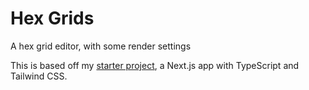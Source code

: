 # Hex Grids

A hex grid editor, with some render settings

This is based off my [starter project](https://github.com/ripleyaffect/ripleydev-next-starter), 
a Next.js app with TypeScript and Tailwind CSS.
